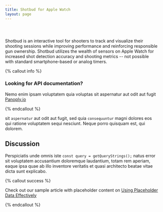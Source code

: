 ```yaml
---
title: Shotbud for Apple Watch
layout: page
---
```


<header class="homepage-cover">

</header>

Shotbud is an interactive tool for shooters to track and visualize their shooting sessions while improving performance and reinforcing responsible gun ownership. Shotbud utilizes the wealth of sensors on Apple Watch for increased shot detection accuracy and shooting metrics -- not possible with standard smartphone-based or analog timers.

{% callout info %}

### Looking for API documentation?

Nemo enim ipsam voluptatem quia voluptas sit aspernatur aut odit aut fugit [Panoply.io](https://panoply.io.com)

{% endcallout %}

sit `aspernatur` aut odit aut fugit, sed quia `consequuntur` magni dolores eos qui ratione voluptatem sequi nesciunt. Neque porro quisquam est, qui dolorem.

## Discussion

Perspiciatis unde omnis iste `const query = getQueryStrings();` natus error sit voluptatem accusantium doloremque laudantium, totam rem aperiam, eaque ipsa quae ab illo inventore veritatis et quasi architecto beatae vitae dicta sunt explicabo.

{% callout success %}

Check out our sample article with placeholder content on [Using Placeholder Data Effectively]({{site.url}}/ingesting-data/)

{% endcallout %}
